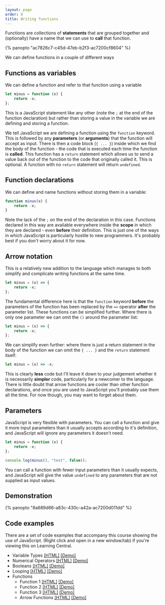 ```yaml
---
layout: page
order: 8
title: Writing functions
---
```


Functions are collections of **statements** that are grouped together and (optionally) have a name that we can use to **call** that function.

{% panopto "ac7826c7-c45d-47eb-b2f3-ac7200cf8604" %}

We can define functions in a couple of different ways

## Functions as variables

We can define a function and refer to that function using a variable

```js
let minus = function (x) {
    return -x;
};
```

This is a JavaScript statement like any other (note the `;` at the end of the function declaration) but rather than storing a value in the variable we are defining and storing a function.

We tell JavaScript we are defining a function using the `function` keyword. This is followed by any **parameters** (or **arguments**) that the function will accept as input. There is then a code block (`{ ... }`) inside which we find the body of the function - the code that is executed each time the function is **called**. This function has a `return` statement which allows us to send a value back out of the function to the code that originally called it. This is optional. A function with no `return` statement will return `undefined`.

## Function declarations

We can define and name functions without storing them in a variable:

```js
function minus(x) {
    return -x;
}
```

Note the lack of the `;` on the end of the declaration in this case. Functions declared in this way are available everywhere inside the **scope** in which they are declared - even **before** their definition. This is just one of the ways in which JavaScript is particularly hostile to new programmers. It's probably best if you don't worry about it for now.

## Arrow notation

This is a relatively new addition to the language which manages to both simplify and complicate writing functions at the same time.

```js
let minus = (x) => {
    return -x;
};
```

The fundamental difference here is that the `function` keyword **before** the parameters of the function has been replaced by the `=>` operator **after** the parameter list. These functions can be simplified further. Where there is only one parameter we can omit the `()` around the parameter list:

```js
let minus = (x) => {
    return -x;
};
```

We can simplify even further: where there is just a return statement in the body of the function we can omit the `{ ... }` and the `return` statement itself:

```js
let minus = (x) => -x;
```

This is clearly **less** code but I'll leave it down to your judgement whether it is necessarily **simpler** code, particularly for a newcomer to the language. There is little doubt that arrow functions are cooler than other function declarations, and once you are used to JavaScript you'll probably use them all the time. For now though, you may want to forget about them.

## Parameters

JavaScript is very flexible with parameters. You can call a function and give it more input parameters than it usually accepts according to it's definition, and JavaScript will ignore any parameters it doesn't need.

```js
let minus = function (x) {
    return -x;
};

console.log(minus(3, "test", false));
```

You can call a function with fewer input parameters than it usually expects, and JavaScript will give the value `undefined` to any parameters that are not supplied as input values.

## Demonstration

{% panopto "8a689d66-a83c-430c-a42a-ac7200d011dd" %}

## Code examples

There are a set of code examples that accompany this course showing the use of JavaScript. (Right click and open in a new window/tab) if you're viewing this on Learning Central.

-   Variable Types [[HTML]](https://github.com/martinjc/introduction-to-js/blob/main/src/examples/basic-js/types.html) [[Demo]](https://martinjc.github.io/introduction-to-js/examples/basic-js/types.html)
-   Numerical Operators [[HTML]](https://github.com/martinjc/introduction-to-js/blob/main/src/examples/basic-js/numbers.html) [[Demo]](https://martinjc.github.io/introduction-to-js/examples/basic-js/numbers.html)
-   Booleans [[HTML]](https://github.com/martinjc/introduction-to-js/blob/main/src/examples/basic-js/booleans.html) [[Demo]](https://martinjc.github.io/introduction-to-js/examples/basic-js/booleans.html)
-   Looping [[HTML]](https://github.com/martinjc/introduction-to-js/blob/main/src/examples/basic-js/looping.html) [[Demo]](https://martinjc.github.io/introduction-to-js/examples/basic-js/looping.html)
-   Functions
    -   Function 1 [[HTML]](https://github.com/martinjc/introduction-to-js/blob/main/src/examples/basic-js/functions.1.html) [[Demo]](https://martinjc.github.io/introduction-to-js/examples/basic-js/functions.1.html)
    -   Function 2 [[HTML]](https://github.com/martinjc/introduction-to-js/blob/main/src/examples/basic-js/functions.2.html) [[Demo]](https://martinjc.github.io/introduction-to-js/examples/basic-js/functions.2.html)
    -   Function 3 [[HTML]](https://github.com/martinjc/introduction-to-js/blob/main/src/examples/basic-js/functions.3.html) [[Demo]](https://martinjc.github.io/introduction-to-js/examples/basic-js/functions.3.html)
    -   Arrow Functions [[HTML]](https://github.com/martinjc/introduction-to-js/blob/main/src/examples/basic-js/arrow-functions.html) [[Demo]](https://martinjc.github.io/introduction-to-js/examples/basic-js/arrow-functions.html)
